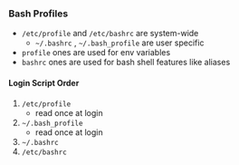 ### Bash Profiles
- `/etc/profile` and `/etc/bashrc` are system-wide
	- `~/.bashrc` , `~/.bash_profile` are user specific
- `profile` ones are used for env variables
- `bashrc` ones are used for bash shell features like aliases

#### Login Script Order
1. `/etc/profile`
	- read once at login
2. `~/.bash_profile`
	- read once at login
3. `~/.bashrc`
4. `/etc/bashrc`